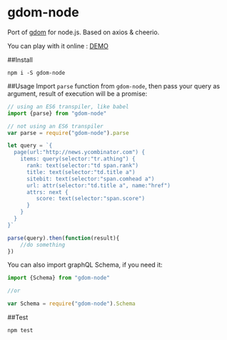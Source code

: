 # gdom-node

Port of <a href="https://github.com/syrusakbary/gdom">gdom</a> for node.js. Based on axios & cheerio.

You can play with it online : <a href="http://gdomenode-iamnoturkityy.rhcloud.com/?query=%7B%0A%20%20page(url%3A%22http%3A%2F%2Fnews.ycombinator.com%22)%20%7B%0A%20%20%20%20items%3A%20query(selector%3A%22tr.athing%22)%20%7B%0A%20%20%20%20%20%20rank%3A%20text(selector%3A%22td%20span.rank%22)%0A%20%20%20%20%20%20title%3A%20text(selector%3A%22td.title%20a%22)%0A%20%20%20%20%20%20sitebit%3A%20text(selector%3A%22span.comhead%20a%22)%0A%20%20%20%20%20%20url%3A%20attr(selector%3A%22td.title%20a%22%2C%20name%3A%22href%22)%0A%20%20%20%20%20%20attrs%3A%20next%20%7B%0A%20%20%20%20%20%20%20%20%20score%3A%20text(selector%3A%22span.score%22)%20%20%20%0A%20%20%20%20%20%20%7D%0A%20%20%20%20%7D%0A%20%20%7D%0A%7D">DEMO</a>

##Install

```
npm i -S gdom-node
```

##Usage
Import `parse` function from `gdom-node`, then pass your query as argument, result of execution will be a promise:

```js
// using an ES6 transpiler, like babel
import {parse} from "gdom-node"

// not using an ES6 transpiler
var parse = require("gdom-node").parse

let query = `{
  page(url:"http://news.ycombinator.com") {
    items: query(selector:"tr.athing") {
      rank: text(selector:"td span.rank")
      title: text(selector:"td.title a")
      sitebit: text(selector:"span.comhead a")
      url: attr(selector:"td.title a", name:"href")
      attrs: next {
         score: text(selector:"span.score")   
      }
    }
  }
}`

parse(query).then(function(result){
    //do something
})
```
You can also import graphQL Schema, if you need it: 
```js
import {Schema} from "gdom-node"

//or

var Schema = require("gdom-node").Schema
```

##Test

```
npm test
```
